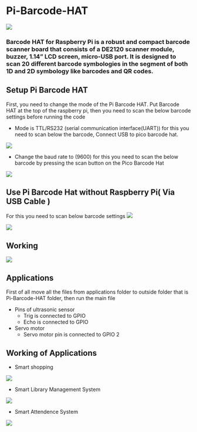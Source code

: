 # Pi-Barcode-HAT

<img src= "https://github.com/sbcshop/Pi-Barcode-HAT/blob/main/images/img2.png" />

### Barcode HAT for Raspberry Pi is a robust and compact barcode scanner board that consists of a DE2120 scanner module, buzzer, 1.14” LCD screen, micro-USB port. It is designed to scan 20 different barcode symbologies in the segment of both 1D and 2D symbology like barcodes and QR codes.

## Setup Pi Barcode HAT
First, you need to change the mode of the Pi Barcode HAT. Put Barcode HAT at the top of the raspberry pi, then you need to scan the below barcode settings before running the code 
 * Mode is TTL/RS232 (serial communication interface(UART)) for this you need to scan below the barcode, Connect USB to pico barcode hat.
  
<img src= "https://github.com/sbcshop/Pi-Barcode-HAT/blob/main/images/ttl_rs232.JPG" />
   
 * Change the baud rate to (9600) for this you need to scan the below barcode by pressing the scan button on the Pico Barcode Hat

 <img src= "https://github.com/sbcshop/Pi-Barcode-HAT/blob/main/images/baudrate.JPG" />

## Use Pi Barcode Hat without Raspberry Pi( Via USB Cable )
For this you need to scan below barcode settings
 <img src= "https://github.com/sbcshop/Pi-Barcode-HAT/blob/main/images/img7.JPG" />
  
 <img src= "https://github.com/sbcshop/Pi-Barcode-HAT/blob/main/images/img5.JPG" />

## Working
<img src= "https://github.com/sbcshop/Pi-Barcode-HAT/blob/main/images/img6.JPG" />

## Applications
First of all move all the files from applications folder to outside folder that is Pi-Barcode-HAT folder, then run the main file
* Pins of ultrasonic sensor 
   * Trig is connected to GPIO
   * Echo is connected to GPIO
* Servo motor
   * Servo motor pin is connected to GPIO 2

## Working of Applications 
  * Smart shopping
  <img src= "https://github.com/sbcshop/Pi-Barcode-HAT/blob/main/images/img1.JPG" />
  
  * Smart Library Management System
  <img src= "https://github.com/sbcshop/Pi-Barcode-HAT/blob/main/images/img4.JPG" />
  
  * Smart Attendence System
  <img src= "https://github.com/sbcshop/Pi-Barcode-HAT/blob/main/images/img2.JPG" />

   


